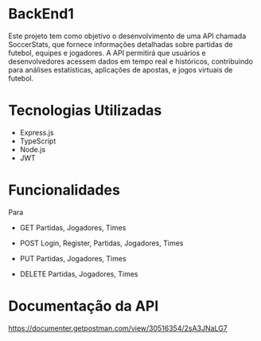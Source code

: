 # BackEnd1

Este projeto tem como objetivo o desenvolvimento de uma API chamada
SoccerStats, que fornece informações detalhadas sobre partidas de futebol,
equipes e jogadores. A API permitirá que usuários e desenvolvedores acessem
dados em tempo real e históricos, contribuindo para análises estatísticas,
aplicações de apostas, e jogos virtuais de futebol.

# Tecnologias Utilizadas

- Express.js
- TypeScript
- Node.js
- JWT

# Funcionalidades
Para 

- GET
  Partidas,
  Jogadores,
  Times

- POST
  Login,
  Register,
  Partidas,
  Jogadores,
  Times
  
- PUT
  Partidas,
  Jogadores,
  Times
  
- DELETE
  Partidas,
  Jogadores,
  Times

# Documentação da API
https://documenter.getpostman.com/view/30516354/2sA3JNaLG7
